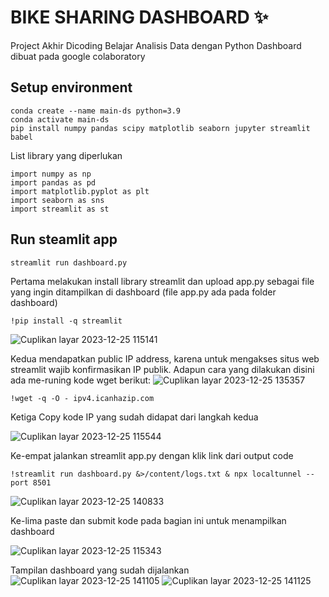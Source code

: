 # BIKE SHARING DASHBOARD ✨

Project Akhir Dicoding Belajar Analisis Data dengan Python
Dashboard dibuat pada google colaboratory


## Setup environment
```
conda create --name main-ds python=3.9
conda activate main-ds
pip install numpy pandas scipy matplotlib seaborn jupyter streamlit babel
```
List library yang diperlukan
```
import numpy as np
import pandas as pd
import matplotlib.pyplot as plt
import seaborn as sns
import streamlit as st
```

## Run steamlit app
```
streamlit run dashboard.py
```

Pertama melakukan install library streamlit dan upload app.py sebagai file yang ingin ditampilkan di dashboard (file app.py ada pada folder dashboard)
```
!pip install -q streamlit
```
![Cuplikan layar 2023-12-25 115141](https://github.com/Maulana825/Proyek/assets/126551424/fcdc8fe4-7caf-4057-8545-72374646a9ce)

Kedua mendapatkan public IP address, karena untuk mengakses situs web streamlit wajib konfirmasikan IP publik. Adapun cara yang dilakukan disini ada me-runing kode wget berikut:
![Cuplikan layar 2023-12-25 135357](https://github.com/Maulana825/Proyek/assets/126551424/b7ba4392-d6b5-4cdc-a626-6a086056e44b)

``
!wget -q -O - ipv4.icanhazip.com
``

Ketiga Copy kode IP yang sudah didapat dari langkah kedua

![Cuplikan layar 2023-12-25 115544](https://github.com/Maulana825/Proyek/assets/126551424/6c7d40b1-0170-4e76-aa9b-e6af2c17fe9a)


Ke-empat jalankan streamlit app.py dengan klik link dari output code

``
!streamlit run dashboard.py &>/content/logs.txt & npx localtunnel --port 8501 
``

![Cuplikan layar 2023-12-25 140833](https://github.com/Maulana825/Proyek/assets/126551424/2c9e29fe-f167-4859-bade-d4e40b46df30)

Ke-lima paste dan submit kode pada bagian ini untuk menampilkan dashboard

![Cuplikan layar 2023-12-25 115343](https://github.com/Maulana825/Proyek/assets/126551424/57c014f6-52d0-43a5-a4d6-525959bdba53)

Tampilan dashboard yang sudah dijalankan
![Cuplikan layar 2023-12-25 141105](https://github.com/Maulana825/Proyek/assets/126551424/e6d80f53-ee36-4554-a631-995825145786)
![Cuplikan layar 2023-12-25 141125](https://github.com/Maulana825/Proyek/assets/126551424/2176a3e8-7e1a-4873-8916-9c22a70e23da)

